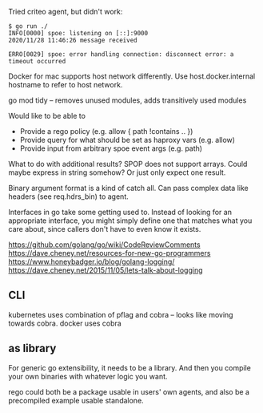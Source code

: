 Tried criteo agent, but didn't work:

```
$ go run ./
INFO[0000] spoe: listening on [::]:9000                 
2020/11/28 11:46:26 message received

ERRO[0029] spoe: error handling connection: disconnect error: a timeout occurred 
```

Docker for mac supports host network differently. Use host.docker.internal hostname to refer to host
network.

go mod tidy – removes unused modules, adds transitively used modules

Would like to be able to

* Provide a rego policy (e.g. allow { path !contains .. })
* Provide query for what should be set as haproxy vars (e.g. allow)
* Provide input from arbitrary spoe event args (e.g. path)

What to do with additional results? SPOP does not support arrays. Could maybe express in string
somehow? Or just only expect one result.

Binary argument format is a kind of catch all. Can pass complex data like headers (see req.hdrs_bin)
to agent.

Interfaces in go take some getting used to. Instead of looking for an appropriate interface, you
might simply define one that matches what you care about, since callers don't have to even know it
exists.

https://github.com/golang/go/wiki/CodeReviewComments
https://dave.cheney.net/resources-for-new-go-programmers
https://www.honeybadger.io/blog/golang-logging/
https://dave.cheney.net/2015/11/05/lets-talk-about-logging

## CLI

kubernetes uses combination of pflag and cobra – looks like moving towards cobra.
docker uses cobra

## as library

For generic go extensibility, it needs to be a library. And then you compile your own binaries with whatever logic you want.

rego could both be a package usable in users' own agents, and also be a precompiled example usable standalone.